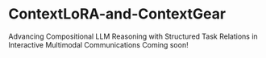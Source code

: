 # ContextLoRA-and-ContextGear
Advancing Compositional LLM Reasoning with Structured Task Relations in Interactive Multimodal Communications
Coming soon!
